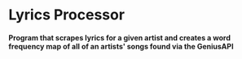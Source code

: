 # Lyrics Processor
#### Program that scrapes lyrics for a given artist and creates a word frequency map of all of an artists' songs found via the GeniusAPI